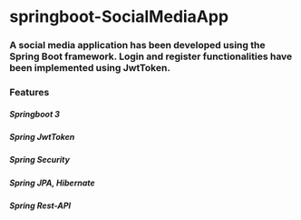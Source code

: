 # springboot-SocialMediaApp

### A social media application has been developed using the Spring Boot framework. Login and register functionalities have been implemented using JwtToken.


### Features


##### Springboot 3 
##### Spring JwtToken
##### Spring Security
##### Spring JPA, Hibernate
##### Spring Rest-API
